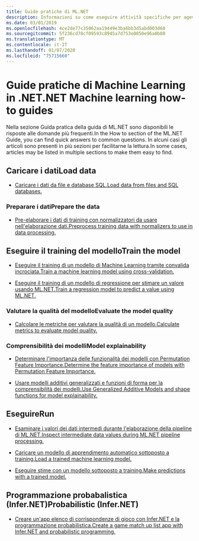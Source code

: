```yaml
---
title: Guide pratiche di ML.NET
description: Informazioni su come eseguire attività specifiche per agevolare la creazione di soluzioni di intelligenza artificiale personalizzate e l'integrazione di Machine Learning nelle applicazioni .NET.
ms.date: 03/01/2019
ms.openlocfilehash: 4ce2de77c35062aa19449e3ba6bb3d5abd003d60
ms.sourcegitcommit: 5f236cd78cf09593c8945a7d753e0850e96a0b80
ms.translationtype: MT
ms.contentlocale: it-IT
ms.lasthandoff: 01/07/2020
ms.locfileid: "75715660"
---
```

# <a name="net-machine-learning-how-to-guides"></a><span data-ttu-id="d3386-103">Guide pratiche di Machine Learning in .NET</span><span class="sxs-lookup"><span data-stu-id="d3386-103">.NET Machine learning how-to guides</span></span>

<span data-ttu-id="d3386-104">Nella sezione Guida pratica della guida di ML.NET sono disponibili le risposte alle domande più frequenti.</span><span class="sxs-lookup"><span data-stu-id="d3386-104">In the How to section of the ML.NET Guide, you can find quick answers to common questions.</span></span> <span data-ttu-id="d3386-105">In alcuni casi gli articoli sono presenti in più sezioni per facilitarne la lettura.</span><span class="sxs-lookup"><span data-stu-id="d3386-105">In some cases, articles may be listed in multiple sections to make them easy to find.</span></span>

## <a name="load-data"></a><span data-ttu-id="d3386-106">Caricare i dati</span><span class="sxs-lookup"><span data-stu-id="d3386-106">Load data</span></span>

* [<span data-ttu-id="d3386-107">Caricare i dati da file e database SQL.</span><span class="sxs-lookup"><span data-stu-id="d3386-107">Load data from files and SQL databases.</span></span>](load-data-ml-net.md)

### <a name="prepare-the-data"></a><span data-ttu-id="d3386-108">Preparare i dati</span><span class="sxs-lookup"><span data-stu-id="d3386-108">Prepare the data</span></span>

* [<span data-ttu-id="d3386-109">Pre-elaborare i dati di training con normalizzatori da usare nell'elaborazione dati.</span><span class="sxs-lookup"><span data-stu-id="d3386-109">Preprocess training data with normalizers to use in data processing.</span></span>](normalizers-preprocess-data-ml-net.md)

## <a name="train-the-model"></a><span data-ttu-id="d3386-110">Eseguire il training del modello</span><span class="sxs-lookup"><span data-stu-id="d3386-110">Train the model</span></span>

* [<span data-ttu-id="d3386-111">Eseguire il training di un modello di Machine Learning tramite convalida incrociata.</span><span class="sxs-lookup"><span data-stu-id="d3386-111">Train a machine learning model using cross-validation.</span></span>](train-machine-learning-model-cross-validation-ml-net.md)

* [<span data-ttu-id="d3386-112">Eseguire il training di un modello di regressione per stimare un valore usando ML.NET.</span><span class="sxs-lookup"><span data-stu-id="d3386-112">Train a regression model to predict a value using ML.NET.</span></span>](train-machine-learning-model-ml-net.md)

### <a name="evaluate-the-model-quality"></a><span data-ttu-id="d3386-113">Valutare la qualità del modello</span><span class="sxs-lookup"><span data-stu-id="d3386-113">Evaluate the model quality</span></span>

* [<span data-ttu-id="d3386-114">Calcolare le metriche per valutare la qualità di un modello.</span><span class="sxs-lookup"><span data-stu-id="d3386-114">Calculate metrics to evaluate model quality.</span></span>](verify-model-quality-ml-net.md)

### <a name="model-explainability"></a><span data-ttu-id="d3386-115">Comprensibilità dei modelli</span><span class="sxs-lookup"><span data-stu-id="d3386-115">Model explainability</span></span>

* [<span data-ttu-id="d3386-116">Determinare l'importanza delle funzionalità dei modelli con Permutation Feature Importance.</span><span class="sxs-lookup"><span data-stu-id="d3386-116">Determine the feature importance of models with Permutation Feature Importance.</span></span>](explain-machine-learning-model-permutation-feature-importance-ml-net.md)

* [<span data-ttu-id="d3386-117">Usare modelli additivi generalizzati e funzioni di forma per la comprensibilità dei modelli.</span><span class="sxs-lookup"><span data-stu-id="d3386-117">Use Generalized Additive Models and shape functions for model explainability.</span></span>](use-gams-for-model-explainability.md)

## <a name="run"></a><span data-ttu-id="d3386-118">Eseguire</span><span class="sxs-lookup"><span data-stu-id="d3386-118">Run</span></span>

* [<span data-ttu-id="d3386-119">Esaminare i valori dei dati intermedi durante l'elaborazione della pipeline di ML.NET.</span><span class="sxs-lookup"><span data-stu-id="d3386-119">Inspect intermediate data values during ML.NET pipeline processing.</span></span>](inspect-intermediate-data-ml-net.md)

* [<span data-ttu-id="d3386-120">Caricare un modello di apprendimento automatico sottoposto a training.</span><span class="sxs-lookup"><span data-stu-id="d3386-120">Load a trained machine learning model.</span></span>](save-load-machine-learning-models-ml-net.md)

* [<span data-ttu-id="d3386-121">Eseguire stime con un modello sottoposto a training.</span><span class="sxs-lookup"><span data-stu-id="d3386-121">Make predictions with a trained model.</span></span>](machine-learning-model-predictions-ml-net.md)

## <a name="probabilistic-infernet"></a><span data-ttu-id="d3386-122">Programmazione probabalistica (Infer.NET)</span><span class="sxs-lookup"><span data-stu-id="d3386-122">Probabilistic (Infer.NET)</span></span>

* [<span data-ttu-id="d3386-123">Creare un'app elenco di corrispondenze di gioco con Infer.NET e la programmazione probabilistica.</span><span class="sxs-lookup"><span data-stu-id="d3386-123">Create a game match up list app with Infer.NET and probabilistic programming.</span></span>](matchup-app-infer-net.md)
